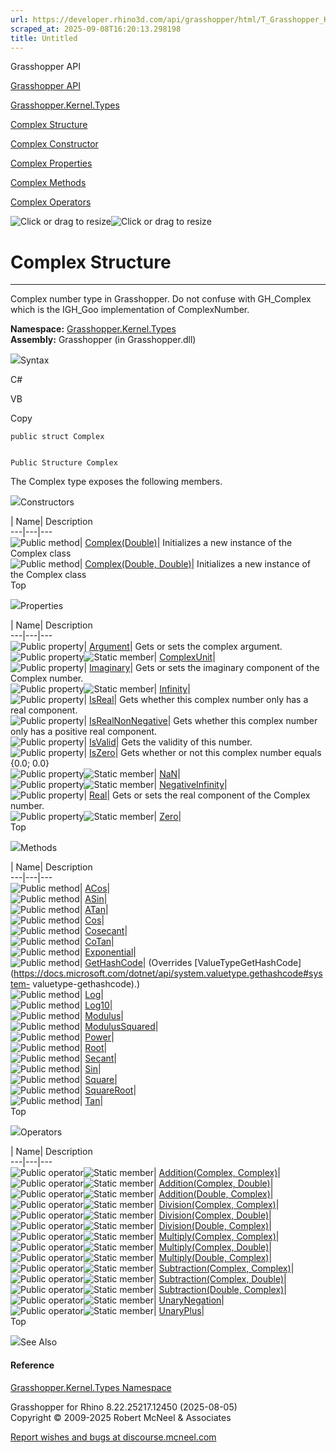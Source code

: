 ```yaml
---
url: https://developer.rhino3d.com/api/grasshopper/html/T_Grasshopper_Kernel_Types_Complex.htm
scraped_at: 2025-09-08T16:20:13.298198
title: Untitled
---
```


Grasshopper API

[Grasshopper API](../html/723c01da-9986-4db2-8f53-6f3a7494df75.htm
"Grasshopper API")

[Grasshopper.Kernel.Types](../html/N_Grasshopper_Kernel_Types.htm
"Grasshopper.Kernel.Types")

[Complex Structure](../html/T_Grasshopper_Kernel_Types_Complex.htm "Complex
Structure")

[Complex Constructor
](../html/Overload_Grasshopper_Kernel_Types_Complex__ctor.htm "Complex
Constructor ")

[Complex Properties](../html/Properties_T_Grasshopper_Kernel_Types_Complex.htm
"Complex Properties")

[Complex Methods](../html/Methods_T_Grasshopper_Kernel_Types_Complex.htm
"Complex Methods")

[Complex Operators](../html/Operators_T_Grasshopper_Kernel_Types_Complex.htm
"Complex Operators")

![Click or drag to resize](../icons/TocOpen.gif)![Click or drag to
resize](../icons/TocClose.gif)

# Complex Structure  
  
---  
  
Complex number type in Grasshopper. Do not confuse with GH_Complex which is
the IGH_Goo implementation of ComplexNumber.

**Namespace:** [Grasshopper.Kernel.Types](N_Grasshopper_Kernel_Types.htm)  
**Assembly:** Grasshopper (in Grasshopper.dll)

![](../icons/SectionExpanded.png)Syntax

C#

VB

Copy

    
    
    public struct Complex
    
    
    Public Structure Complex

The Complex type exposes the following members.

![](../icons/SectionExpanded.png)Constructors

| Name| Description  
---|---|---  
![Public method](../icons/pubmethod.gif)|
[Complex(Double)](M_Grasshopper_Kernel_Types_Complex__ctor.htm)| Initializes a
new instance of the Complex class  
![Public method](../icons/pubmethod.gif)| [Complex(Double,
Double)](M_Grasshopper_Kernel_Types_Complex__ctor_1.htm)| Initializes a new
instance of the Complex class  
Top

![](../icons/SectionExpanded.png)Properties

| Name| Description  
---|---|---  
![Public property](../icons/pubproperty.gif)|
[Argument](P_Grasshopper_Kernel_Types_Complex_Argument.htm)|  Gets or sets the
complex argument.  
![Public property](../icons/pubproperty.gif)![Static
member](../icons/static.gif)|
[ComplexUnit](P_Grasshopper_Kernel_Types_Complex_ComplexUnit.htm)|  
![Public property](../icons/pubproperty.gif)|
[Imaginary](P_Grasshopper_Kernel_Types_Complex_Imaginary.htm)|  Gets or sets
the imaginary component of the Complex number.  
![Public property](../icons/pubproperty.gif)![Static
member](../icons/static.gif)|
[Infinity](P_Grasshopper_Kernel_Types_Complex_Infinity.htm)|  
![Public property](../icons/pubproperty.gif)|
[IsReal](P_Grasshopper_Kernel_Types_Complex_IsReal.htm)|  Gets whether this
complex number only has a real component.  
![Public property](../icons/pubproperty.gif)|
[IsRealNonNegative](P_Grasshopper_Kernel_Types_Complex_IsRealNonNegative.htm)|
Gets whether this complex number only has a positive real component.  
![Public property](../icons/pubproperty.gif)|
[IsValid](P_Grasshopper_Kernel_Types_Complex_IsValid.htm)|  Gets the validity
of this number.  
![Public property](../icons/pubproperty.gif)|
[IsZero](P_Grasshopper_Kernel_Types_Complex_IsZero.htm)|  Gets whether or not
this complex number equals {0.0; 0.0}  
![Public property](../icons/pubproperty.gif)![Static
member](../icons/static.gif)|
[NaN](P_Grasshopper_Kernel_Types_Complex_NaN.htm)|  
![Public property](../icons/pubproperty.gif)![Static
member](../icons/static.gif)|
[NegativeInfinity](P_Grasshopper_Kernel_Types_Complex_NegativeInfinity.htm)|  
![Public property](../icons/pubproperty.gif)|
[Real](P_Grasshopper_Kernel_Types_Complex_Real.htm)|  Gets or sets the real
component of the Complex number.  
![Public property](../icons/pubproperty.gif)![Static
member](../icons/static.gif)|
[Zero](P_Grasshopper_Kernel_Types_Complex_Zero.htm)|  
Top

![](../icons/SectionExpanded.png)Methods

| Name| Description  
---|---|---  
![Public method](../icons/pubmethod.gif)|
[ACos](M_Grasshopper_Kernel_Types_Complex_ACos.htm)|  
![Public method](../icons/pubmethod.gif)|
[ASin](M_Grasshopper_Kernel_Types_Complex_ASin.htm)|  
![Public method](../icons/pubmethod.gif)|
[ATan](M_Grasshopper_Kernel_Types_Complex_ATan.htm)|  
![Public method](../icons/pubmethod.gif)|
[Cos](M_Grasshopper_Kernel_Types_Complex_Cos.htm)|  
![Public method](../icons/pubmethod.gif)|
[Cosecant](M_Grasshopper_Kernel_Types_Complex_Cosecant.htm)|  
![Public method](../icons/pubmethod.gif)|
[CoTan](M_Grasshopper_Kernel_Types_Complex_CoTan.htm)|  
![Public method](../icons/pubmethod.gif)|
[Exponential](M_Grasshopper_Kernel_Types_Complex_Exponential.htm)|  
![Public method](../icons/pubmethod.gif)|
[GetHashCode](M_Grasshopper_Kernel_Types_Complex_GetHashCode.htm)|  (Overrides
[ValueTypeGetHashCode](https://docs.microsoft.com/dotnet/api/system.valuetype.gethashcode#system-
valuetype-gethashcode).)  
![Public method](../icons/pubmethod.gif)|
[Log](M_Grasshopper_Kernel_Types_Complex_Log.htm)|  
![Public method](../icons/pubmethod.gif)|
[Log10](M_Grasshopper_Kernel_Types_Complex_Log10.htm)|  
![Public method](../icons/pubmethod.gif)|
[Modulus](M_Grasshopper_Kernel_Types_Complex_Modulus.htm)|  
![Public method](../icons/pubmethod.gif)|
[ModulusSquared](M_Grasshopper_Kernel_Types_Complex_ModulusSquared.htm)|  
![Public method](../icons/pubmethod.gif)|
[Power](M_Grasshopper_Kernel_Types_Complex_Power.htm)|  
![Public method](../icons/pubmethod.gif)|
[Root](M_Grasshopper_Kernel_Types_Complex_Root.htm)|  
![Public method](../icons/pubmethod.gif)|
[Secant](M_Grasshopper_Kernel_Types_Complex_Secant.htm)|  
![Public method](../icons/pubmethod.gif)|
[Sin](M_Grasshopper_Kernel_Types_Complex_Sin.htm)|  
![Public method](../icons/pubmethod.gif)|
[Square](M_Grasshopper_Kernel_Types_Complex_Square.htm)|  
![Public method](../icons/pubmethod.gif)|
[SquareRoot](M_Grasshopper_Kernel_Types_Complex_SquareRoot.htm)|  
![Public method](../icons/pubmethod.gif)|
[Tan](M_Grasshopper_Kernel_Types_Complex_Tan.htm)|  
Top

![](../icons/SectionExpanded.png)Operators

| Name| Description  
---|---|---  
![Public operator](../icons/puboperator.gif)![Static
member](../icons/static.gif)| [Addition(Complex,
Complex)](M_Grasshopper_Kernel_Types_Complex_op_Addition.htm)|  
![Public operator](../icons/puboperator.gif)![Static
member](../icons/static.gif)| [Addition(Complex,
Double)](M_Grasshopper_Kernel_Types_Complex_op_Addition_1.htm)|  
![Public operator](../icons/puboperator.gif)![Static
member](../icons/static.gif)| [Addition(Double,
Complex)](M_Grasshopper_Kernel_Types_Complex_op_Addition_2.htm)|  
![Public operator](../icons/puboperator.gif)![Static
member](../icons/static.gif)| [Division(Complex,
Complex)](M_Grasshopper_Kernel_Types_Complex_op_Division.htm)|  
![Public operator](../icons/puboperator.gif)![Static
member](../icons/static.gif)| [Division(Complex,
Double)](M_Grasshopper_Kernel_Types_Complex_op_Division_1.htm)|  
![Public operator](../icons/puboperator.gif)![Static
member](../icons/static.gif)| [Division(Double,
Complex)](M_Grasshopper_Kernel_Types_Complex_op_Division_2.htm)|  
![Public operator](../icons/puboperator.gif)![Static
member](../icons/static.gif)| [Multiply(Complex,
Complex)](M_Grasshopper_Kernel_Types_Complex_op_Multiply.htm)|  
![Public operator](../icons/puboperator.gif)![Static
member](../icons/static.gif)| [Multiply(Complex,
Double)](M_Grasshopper_Kernel_Types_Complex_op_Multiply_1.htm)|  
![Public operator](../icons/puboperator.gif)![Static
member](../icons/static.gif)| [Multiply(Double,
Complex)](M_Grasshopper_Kernel_Types_Complex_op_Multiply_2.htm)|  
![Public operator](../icons/puboperator.gif)![Static
member](../icons/static.gif)| [Subtraction(Complex,
Complex)](M_Grasshopper_Kernel_Types_Complex_op_Subtraction.htm)|  
![Public operator](../icons/puboperator.gif)![Static
member](../icons/static.gif)| [Subtraction(Complex,
Double)](M_Grasshopper_Kernel_Types_Complex_op_Subtraction_1.htm)|  
![Public operator](../icons/puboperator.gif)![Static
member](../icons/static.gif)| [Subtraction(Double,
Complex)](M_Grasshopper_Kernel_Types_Complex_op_Subtraction_2.htm)|  
![Public operator](../icons/puboperator.gif)![Static
member](../icons/static.gif)|
[UnaryNegation](M_Grasshopper_Kernel_Types_Complex_op_UnaryNegation.htm)|  
![Public operator](../icons/puboperator.gif)![Static
member](../icons/static.gif)|
[UnaryPlus](M_Grasshopper_Kernel_Types_Complex_op_UnaryPlus.htm)|  
Top

![](../icons/SectionExpanded.png)See Also

#### Reference

[Grasshopper.Kernel.Types Namespace](N_Grasshopper_Kernel_Types.htm)

Grasshopper for Rhino 8.22.25217.12450 (2025-08-05)  
Copyright © 2009-2025 Robert McNeel & Associates

[Report wishes and bugs at
discourse.mcneel.com](https://discourse.mcneel.com/c/grasshopper)

